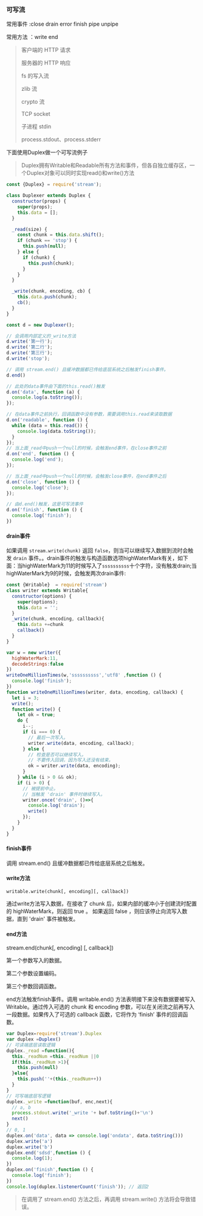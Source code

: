 ### 可写流

常用事件 :close drain error finish pipe unpipe

常用方法 ：write end 

> 客户端的 HTTP 请求
>
> 服务器的 HTTP 响应
>
> fs 的写入流
>
> zlib 流
>
> crypto 流
>
> TCP socket
>
> 子进程 stdin
>
> process.stdout、process.stderr

下面使用Duplex做一个可写流例子

>  Duplex拥有Writable和Readable所有方法和事件，但各自独立缓存区，一个Duplex对象可以同时实现read()和write()方法

```javascript
const {Duplex} = require('stream');

class Duplexer extends Duplex {
  constructor(props) {
    super(props);
    this.data = [];
  }

  _read(size) {
    const chunk = this.data.shift();
    if (chunk == 'stop') {
      this.push(null);
    } else {
      if (chunk) {
        this.push(chunk);
      }
    }
  }

  _write(chunk, encoding, cb) {
    this.data.push(chunk);
    cb();
  }
}

const d = new Duplexer();

// 会调用内部定义的_write方法
d.write('第一行');
d.write('第二行');
d.write('第三行');
d.write('stop');

// 调用 stream.end() 且缓冲数据都已传给底层系统之后触发finish事件。
d.end()

// 此处的data事件由下面的this.read()触发
d.on('data', function (a) {
  console.log(a.toString());
});

// 在data事件之前执行，回调函数中没有参数，需要调用this.read来读取数据
d.on('readable', function () {
  while (data = this.read()) {
    console.log(data.toString());
  }
});
// 当上面_read中push一个null的时候，会触发end事件，在close事件之前
d.on('end', function () {
  console.log('end');
});

// 当上面_read中push一个null的时候，会触发close事件，在end事件之后
d.on('close', function () {
  console.log('close');
});

// 由d.end()触发，这是可写流事件
d.on('finish', function () {
  console.log('finish');
})

```

#### drain事件

如果调用 `stream.write(chunk)` 返回 `false`，则当可以继续写入数据到流时会触发 `drain` 事件。。drain事件的触发与构造函数选项highWaterMark有关，如下面：当highWaterMark为11的时候写入了`ssssssssss`十个字符，没有触发drain;当highWaterMark为9的时候，会触发两次drain事件:

```javascript
const {Writable}  = require('stream')
class writer extends Writable{
  constructor(options) {
    super(options);
    this.data = '';
  }
  _write(chunk, encoding, callback){
    this.data +=chunk
    callback() 
  }
}

var w = new writer({
  highWaterMark:11,
  decodeStrings:false
})
writeOneMillionTimes(w,'ssssssssss','utf8' ,function () {
  console.log('finish');
})
function writeOneMillionTimes(writer, data, encoding, callback) {
  let i = 3;
  write();
  function write() {
    let ok = true;
    do {
      i--;
      if (i === 0) {
        // 最后一次写入。
        writer.write(data, encoding, callback);
      } else {
        // 检查是否可以继续写入。
        // 不要传入回调，因为写入还没有结束。
        ok = writer.write(data, encoding);
      }
    } while (i > 0 && ok);
    if (i > 0) {
      // 被提前中止。
      // 当触发 'drain' 事件时继续写入。
      writer.once('drain', ()=>{
        console.log('drain');
        write()
      });
    }
  }
}
```

#### finish事件

调用 stream.end() 且缓冲数据都已传给底层系统之后触发。

#### write方法

`writable.write(chunk[, encoding][, callback])` 

通过write方法写入数据，在接收了 chunk 后，如果内部的缓冲小于创建流时配置的 highWaterMark，则返回 true 。 如果返回 false ，则应该停止向流写入数据，直到 'drain' 事件被触发。

#### end方法

stream.end(chunk[, encoding] [, callback]) 

第一个参数写入的数据。

第二个参数设置编码。

第三个参数回调函数。

end方法触发finish事件。调用 writable.end() 方法表明接下来没有数据要被写入 Writable。通过传入可选的 chunk 和 encoding 参数，可以在关闭流之前再写入一段数据。如果传入了可选的 callback 函数，它将作为 ‘finish’ 事件的回调函数。

```javascript
var Duplex=require('stream').Duplex
var duplex =Duplex()
// 可读端底层读取逻辑
duplex._read =function(){
  this._readNum =this._readNum ||0
  if(this._readNum >1){
    this.push(null)
  }else{
    this.push(''+(this._readNum++))
  }
}
// 可写端底层写逻辑
duplex._write =function(buf, enc,next){
  // a, b
  process.stdout.write('_write '+ buf.toString()+'\n')
  next()
}
// 0, 1
duplex.on('data', data => console.log('ondata', data.toString()))
duplex.write('a')
duplex.write('b')
duplex.end('sdsd',function () {
  console.log(1);
})
duplex.on('finish',function () {
  console.log('finish');
})
console.log(duplex.listenerCount('finish')); // 返回2
```

> 在调用了 stream.end() 方法之后，再调用 stream.write() 方法将会导致错误。









